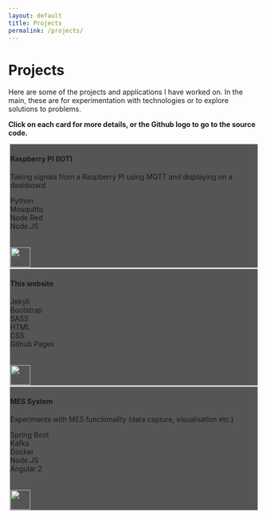 ```yaml
---
layout: default
title: Projects
permalink: /projects/
---
```


<style>
    .card {
        background-color: #555;
        border: 1px solid gray;
        margin: 0.2em;
    }

    .github-icon {
        width: 40px;
        height: 40px;
    }
</style>

# Projects

Here are some of the projects and applications I have worked on. In the main, these are for experimentation with technologies or to explore solutions to problems.

**Click on each card for more details, or the Github logo to go to the source code.**

<div class="container">

<div class="row">

<div class="card">
    <div class="card-body">
        <h4>Raspberry PI (IOT)</h4>
        <p>Taking signals from a Raspberry PI using MQTT and displaying on a dashboard</p>
        <div class="badge badge-pill badge-secondary">Python</div>
        <div class="badge badge-pill badge-secondary">Mosquitto</div>
        <div class="badge badge-pill badge-secondary">Node Red</div>
        <div class="badge badge-pill badge-secondary">Node.JS</div>
        <br/><br/>
        <a href="https://github.com/djadsaunders/rpi-sensors.git">
          <img class="github-icon" src="{{ "assets/images/github.png" | relative_url }}"/>
        </a>
    </div>
</div>

<div class="card">
    <div class="card-body">
        <h4>This website</h4>
        <div class="badge badge-pill badge-secondary">Jekyll</div>
        <div class="badge badge-pill badge-secondary">Bootstrap</div>
        <div class="badge badge-pill badge-secondary">SASS</div>
        <div class="badge badge-pill badge-secondary">HTML</div>
        <div class="badge badge-pill badge-secondary">CSS</div>
        <div class="badge badge-pill badge-secondary">Github Pages</div>
        <br/><br/>
        <a href="https://github.com/djadsaunders/rpi-sensors.git">
          <img class="github-icon" src="{{ "assets/images/github.png" | relative_url }}"/>
        </a>
    </div>
</div>

<div class="card">
    <div class="card-body">
        <h4>MES System</h4>
        <p>Experiments with MES functionality (data capture, visualisation etc.)</p>
        <div class="badge badge-pill badge-secondary">Spring Boot</div>
        <div class="badge badge-pill badge-secondary">Kafka</div>
        <div class="badge badge-pill badge-secondary">Docker</div>
        <div class="badge badge-pill badge-secondary">Node.JS</div>
        <div class="badge badge-pill badge-secondary">Angular 2</div>
        <br/><br/>
        <a href="https://github.com/djadsaunders/rpi-sensors.git">
          <img class="github-icon" src="{{ "assets/images/github.png" | relative_url }}"/>
        </a>
    </div>
</div>

</div>

</div>